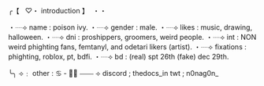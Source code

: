 ╭【   ♡・ introduction 】  ・・

・┈⟢ name : poison ivy.
・┈⟢ gender : male.
・┈⟢ likes : music, drawing, halloween.
・┈⟢ dni : proshippers, groomers, weird people.
・┈⟢ int : NON weird phighting fans, femtanyl, and odetari likers (artist).
・┈⟢ fixations : phighting, roblox, pt, bdfi.
・┈⟢ bd : (real) spt 26th (fake) dec 29th.

╰╮ ⟢﹕ other : ♋️ - 🏳️‍⚧️
⎯⎯⎯⎯ ⟢ 
discord ; thedocs_in twt ; n0nag0n_ 
